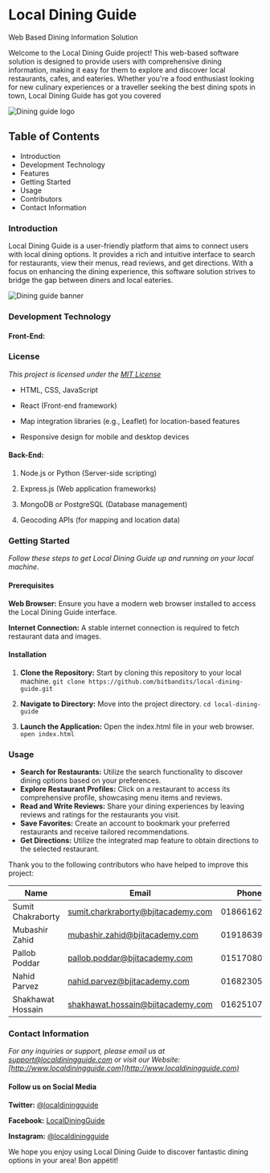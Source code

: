 # Local Dining Guide

Web Based Dining Information Solution

Welcome to the Local Dining Guide project! This web-based software solution is designed to provide users with comprehensive dining information, making it easy for them to explore and discover local restaurants, cafes, and eateries. Whether you're a food enthusiast looking for new culinary experiences or a traveller seeking the best dining spots in town, Local Dining Guide has got you covered

![Dining guide logo](https://images.unsplash.com/photo-1520252684003-ed43c268810a?ixlib=rb-4.0.3&ixid=M3wxMjA3fDB8MHxwaG90by1wYWdlfHx8fGVufDB8fHx8fA%3D%3D&auto=format&fit=crop&w=300&q=80)

## Table of Contents

- Introduction
- Development Technology
- Features
- Getting Started
- Usage
- Contributors
- Contact Information

### Introduction

Local Dining Guide is a user-friendly platform that aims to connect users with local dining
options. It provides a rich and intuitive interface to search for restaurants, view their menus,
read reviews, and get directions. With a focus on enhancing the dining experience, this
software solution strives to bridge the gap between diners and local eateries.

![Dining guide banner](https://images.unsplash.com/photo-1466978913421-dad2ebd01d17?ixlib=rb-4.0.3&ixid=M3wxMjA3fDB8MHxwaG90by1wYWdlfHx8fGVufDB8fHx8fA%3D%3D&auto=format&fit=crop&w=500&q=80)

### Development Technology

#### Front-End:


### License

_This project is licensed under the [MIT License](https://opensource.org/license/mit/)_

- HTML, CSS, JavaScript

- React (Front-end framework)

- Map integration libraries (e.g., Leaflet) for location-based features

- Responsive design for mobile and desktop devices

#### Back-End:
1. Node.js or Python (Server-side scripting)

2. Express.js (Web application frameworks)

3. MongoDB or PostgreSQL (Database management)

4. Geocoding APIs (for mapping and location data)

### Getting Started

*Follow these steps to get Local Dining Guide up and running on your local machine.*

#### Prerequisites

**Web Browser:** Ensure you have a modern web browser installed to access the Local Dining Guide interface.

**Internet Connection:** A stable internet connection is required to fetch restaurant data and images.

#### Installation
1. **Clone the Repository:** Start by cloning this repository to your local machine.
`git clone https://github.com/bitbandits/local-dining-guide.git`

2. **Navigate to Directory:** Move into the project directory.
`cd local-dining-guide`

3. **Launch the Application:** Open the index.html file in your web browser.
`open index.html`


### Usage

- **Search for Restaurants:** Utilize the search functionality to discover dining options based on your preferences.
- **Explore Restaurant Profiles:** Click on a restaurant to access its comprehensive profile, showcasing menu items and reviews.
- **Read and Write Reviews:** Share your dining experiences by leaving reviews and ratings for the restaurants you visit.
- **Save Favorites:** Create an account to bookmark your preferred restaurants and receive tailored recommendations.
- **Get Directions:** Utilize the integrated map feature to obtain directions to the selected restaurant.

Thank you to the following contributors who have helped to improve this project:

| Name          | Email           | Phone          |
| ------------- | --------------- | -------------- |
| Sumit Chakraborty | sumit.charkraborty@bjitacademy.com | 01866162834 |
| Mubashir Zahid | mubashir.zahid@bjitacademy.com | 01918639082 |
| Pallob Poddar | pallob.poddar@bjitacademy.com | 01517080481 |
| Nahid Parvez | nahid.parvez@bjitacademy.com | 01682305602 |
| Shakhawat Hossain | shakhawat.hossain@bjitacademy.com | 01625107431 |

### Contact Information

_For any inquiries or support, please email us at support@localdiningguide.com or visit our Website: [http://www.localdiningguide.com](http://www.localdiningguide.com)_

#### Follow us on Social Media

**Twitter:** [@localdiningguide](https://twitter.com/localdiningguide)

**Facebook:** [LocalDiningGuide](https://www.facebook.com/LocalDiningGuide)

**Instagram:** [@localdiningguide](https://www.instagram.com/localdiningguide)

We hope you enjoy using Local Dining Guide to discover fantastic dining options in your area! Bon appétit!